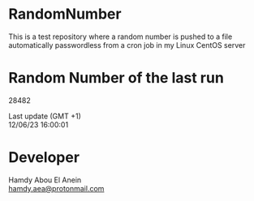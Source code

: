 # RandomNumber    
This is a test repository where a random number is pushed to a file automatically passwordless from a cron job in my Linux CentOS server    
# Random Number of the last run   
28482
      
Last update (GMT +1)    
12/06/23 16:00:01
# Developer    
Hamdy Abou El Anein   
hamdy.aea@protonmail.com
